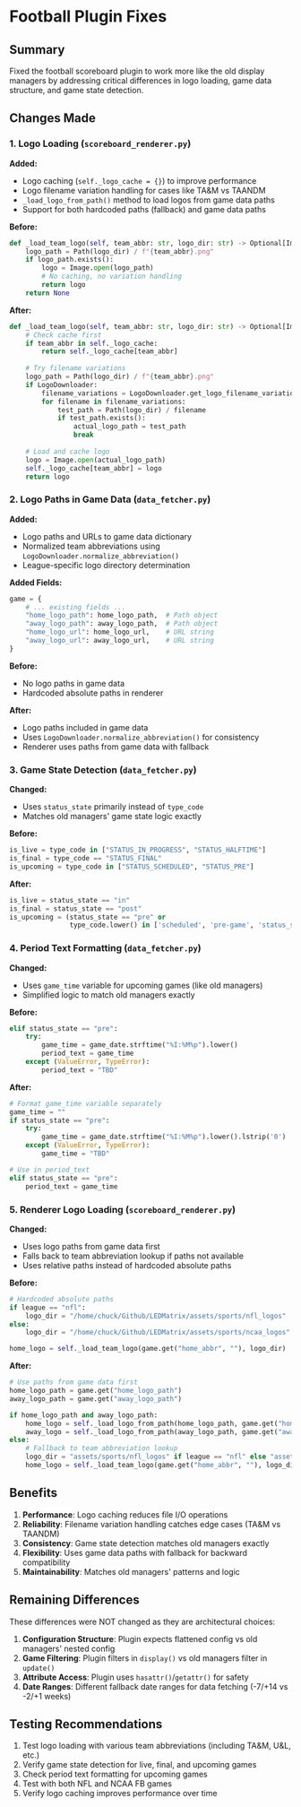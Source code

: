# Football Plugin Fixes

## Summary

Fixed the football scoreboard plugin to work more like the old display managers by addressing critical differences in logo loading, game data structure, and game state detection.

## Changes Made

### 1. Logo Loading (`scoreboard_renderer.py`)

**Added:**
- Logo caching (`self._logo_cache = {}`) to improve performance
- Logo filename variation handling for cases like TA&M vs TAANDM
- `_load_logo_from_path()` method to load logos from game data paths
- Support for both hardcoded paths (fallback) and game data paths

**Before:**
```python
def _load_team_logo(self, team_abbr: str, logo_dir: str) -> Optional[Image.Image]:
    logo_path = Path(logo_dir) / f"{team_abbr}.png"
    if logo_path.exists():
        logo = Image.open(logo_path)
        # No caching, no variation handling
        return logo
    return None
```

**After:**
```python
def _load_team_logo(self, team_abbr: str, logo_dir: str) -> Optional[Image.Image]:
    # Check cache first
    if team_abbr in self._logo_cache:
        return self._logo_cache[team_abbr]
    
    # Try filename variations
    logo_path = Path(logo_dir) / f"{team_abbr}.png"
    if LogoDownloader:
        filename_variations = LogoDownloader.get_logo_filename_variations(team_abbr)
        for filename in filename_variations:
            test_path = Path(logo_dir) / filename
            if test_path.exists():
                actual_logo_path = test_path
                break
    
    # Load and cache logo
    logo = Image.open(actual_logo_path)
    self._logo_cache[team_abbr] = logo
    return logo
```

### 2. Logo Paths in Game Data (`data_fetcher.py`)

**Added:**
- Logo paths and URLs to game data dictionary
- Normalized team abbreviations using `LogoDownloader.normalize_abbreviation()`
- League-specific logo directory determination

**Added Fields:**
```python
game = {
    # ... existing fields ...
    "home_logo_path": home_logo_path,  # Path object
    "away_logo_path": away_logo_path,  # Path object
    "home_logo_url": home_logo_url,    # URL string
    "away_logo_url": away_logo_url,    # URL string
}
```

**Before:**
- No logo paths in game data
- Hardcoded absolute paths in renderer

**After:**
- Logo paths included in game data
- Uses `LogoDownloader.normalize_abbreviation()` for consistency
- Renderer uses paths from game data with fallback

### 3. Game State Detection (`data_fetcher.py`)

**Changed:**
- Uses `status_state` primarily instead of `type_code`
- Matches old managers' game state logic exactly

**Before:**
```python
is_live = type_code in ["STATUS_IN_PROGRESS", "STATUS_HALFTIME"]
is_final = type_code == "STATUS_FINAL"
is_upcoming = type_code in ["STATUS_SCHEDULED", "STATUS_PRE"]
```

**After:**
```python
is_live = status_state == "in"
is_final = status_state == "post"
is_upcoming = (status_state == "pre" or 
               type_code.lower() in ['scheduled', 'pre-game', 'status_scheduled'])
```

### 4. Period Text Formatting (`data_fetcher.py`)

**Changed:**
- Uses `game_time` variable for upcoming games (like old managers)
- Simplified logic to match old managers exactly

**Before:**
```python
elif status_state == "pre":
    try:
        game_time = game_date.strftime("%I:%M%p").lower()
        period_text = game_time
    except (ValueError, TypeError):
        period_text = "TBD"
```

**After:**
```python
# Format game_time variable separately
game_time = ""
if status_state == "pre":
    try:
        game_time = game_date.strftime("%I:%M%p").lower().lstrip('0')
    except (ValueError, TypeError):
        game_time = "TBD"

# Use in period_text
elif status_state == "pre":
    period_text = game_time
```

### 5. Renderer Logo Loading (`scoreboard_renderer.py`)

**Changed:**
- Uses logo paths from game data first
- Falls back to team abbreviation lookup if paths not available
- Uses relative paths instead of hardcoded absolute paths

**Before:**
```python
# Hardcoded absolute paths
if league == "nfl":
    logo_dir = "/home/chuck/Github/LEDMatrix/assets/sports/nfl_logos"
else:
    logo_dir = "/home/chuck/Github/LEDMatrix/assets/sports/ncaa_logos"

home_logo = self._load_team_logo(game.get("home_abbr", ""), logo_dir)
```

**After:**
```python
# Use paths from game data first
home_logo_path = game.get("home_logo_path")
away_logo_path = game.get("away_logo_path")

if home_logo_path and away_logo_path:
    home_logo = self._load_logo_from_path(home_logo_path, game.get("home_abbr", ""))
    away_logo = self._load_logo_from_path(away_logo_path, game.get("away_abbr", ""))
else:
    # Fallback to team abbreviation lookup
    logo_dir = "assets/sports/nfl_logos" if league == "nfl" else "assets/sports/ncaa_logos"
    home_logo = self._load_team_logo(game.get("home_abbr", ""), logo_dir)
```

## Benefits

1. **Performance**: Logo caching reduces file I/O operations
2. **Reliability**: Filename variation handling catches edge cases (TA&M vs TAANDM)
3. **Consistency**: Game state detection matches old managers exactly
4. **Flexibility**: Uses game data paths with fallback for backward compatibility
5. **Maintainability**: Matches old managers' patterns and logic

## Remaining Differences

These differences were NOT changed as they are architectural choices:

1. **Configuration Structure**: Plugin expects flattened config vs old managers' nested config
2. **Game Filtering**: Plugin filters in `display()` vs old managers filter in `update()`
3. **Attribute Access**: Plugin uses `hasattr()`/`getattr()` for safety
4. **Date Ranges**: Different fallback date ranges for data fetching (-7/+14 vs -2/+1 weeks)

## Testing Recommendations

1. Test logo loading with various team abbreviations (including TA&M, U&L, etc.)
2. Verify game state detection for live, final, and upcoming games
3. Check period text formatting for upcoming games
4. Test with both NFL and NCAA FB games
5. Verify logo caching improves performance over time

